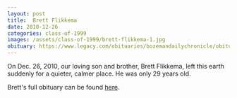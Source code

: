 ```yaml
---
layout: post
title:  Brett Flikkema
date: 2010-12-26
categories: class-of-1999
images: /assets/class-of-1999/brett-flikkema-1.jpg
obituary: https://www.legacy.com/obituaries/bozemandailychronicle/obituary.aspx?n=brett-flikkema&pid=147469578
---
```

On Dec. 26, 2010, our loving son and brother, Brett Flikkema, left this earth suddenly for a quieter, calmer place. He was only 29 years old.

Brett's full obituary can be found [here](https://www.legacy.com/obituaries/bozemandailychronicle/obituary.aspx?n=brett-flikkema&pid=147469578).
